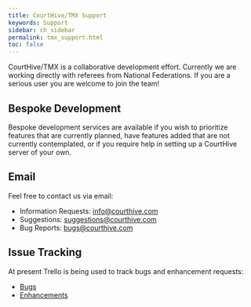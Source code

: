 ```yaml
---
title: CourtHive/TMX Support
keywords: Support
sidebar: ch_sidebar
permalink: tmx_support.html
toc: false
---
```


CourtHive/TMX is a collaborative development effort.  Currently we are working directly with referees from National Federations.  If you are a serious user you are welcome to join the team!

## Bespoke Development
Bespoke development services are available if you wish to prioritize features that are currently planned, have features added that are not currently contemplated, or if you require help in setting up a CourtHive server of your own.

## Email
Feel free to contact us via email:
* Information Requests: <info@courthive.com>
* Suggestions: <suggestions@courthive.com>
* Bug Reports: <bugs@courthive.com>

## Issue Tracking
At present Trello is being used to track bugs and enhancement requests:
* [Bugs](https://trello.com/b/eR3fzCuR/bugs)
* [Enhancements](https://trello.com/b/WyJw0266/enhancements)
